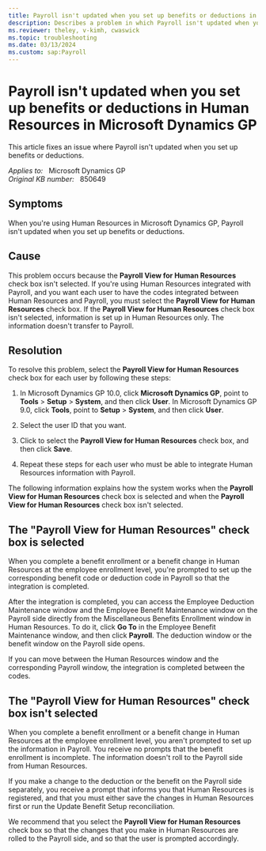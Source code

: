 ```yaml
---
title: Payroll isn't updated when you set up benefits or deductions in Human Resources in Microsoft Dynamics GP
description: Describes a problem in which Payroll isn't updated when you set up benefits or deductions in Human Resources in Microsoft Dynamics GP.
ms.reviewer: theley, v-kimh, cwaswick
ms.topic: troubleshooting
ms.date: 03/13/2024
ms.custom: sap:Payroll
---
```

# Payroll isn't updated when you set up benefits or deductions in Human Resources in Microsoft Dynamics GP

This article fixes an issue where Payroll isn't updated when you set up benefits or deductions.

_Applies to:_ &nbsp; Microsoft Dynamics GP  
_Original KB number:_ &nbsp; 850649

## Symptoms

When you're using Human Resources in Microsoft Dynamics GP, Payroll isn't updated when you set up benefits or deductions.

## Cause

This problem occurs because the **Payroll View for Human Resources** check box isn't selected. If you're using Human Resources integrated with Payroll, and you want each user to have the codes integrated between Human Resources and Payroll, you must select the **Payroll View for Human Resources** check box. If the **Payroll View for Human Resources** check box isn't selected, information is set up in Human Resources only. The information doesn't transfer to Payroll.

## Resolution

To resolve this problem, select the **Payroll View for Human Resources** check box for each user by following these steps:

1. In Microsoft Dynamics GP 10.0, click **Microsoft Dynamics GP**, point to **Tools** > **Setup** > **System**, and then click **User**.
    In Microsoft Dynamics GP 9.0, click **Tools**, point to **Setup** > **System**, and then click **User**.
2. Select the user ID that you want.
3. Click to select the **Payroll View for Human Resources** check box, and then click **Save**.

4. Repeat these steps for each user who must be able to integrate Human Resources information with Payroll.

The following information explains how the system works when the **Payroll View for Human Resources** check box is selected and when the **Payroll View for Human Resources** check box isn't selected.

## The "Payroll View for Human Resources" check box is selected

When you complete a benefit enrollment or a benefit change in Human Resources at the employee enrollment level, you're prompted to set up the corresponding benefit code or deduction code in Payroll so that the integration is completed.

After the integration is completed, you can access the Employee Deduction Maintenance window and the Employee Benefit Maintenance window on the Payroll side directly from the Miscellaneous Benefits Enrollment window in Human Resources. To do it, click **Go To** in the Employee Benefit Maintenance window, and then click **Payroll**. The deduction window or the benefit window on the Payroll side opens.

If you can move between the Human Resources window and the corresponding Payroll window, the integration is completed between the codes.

## The "Payroll View for Human Resources" check box isn't selected

When you complete a benefit enrollment or a benefit change in Human Resources at the employee enrollment level, you aren't prompted to set up the information in Payroll. You receive no prompts that the benefit enrollment is incomplete. The information doesn't roll to the Payroll side from Human Resources.

If you make a change to the deduction or the benefit on the Payroll side separately, you receive a prompt that informs you that Human Resources is registered, and that you must either save the changes in Human Resources first or run the Update Benefit Setup reconciliation.

We recommend that you select the **Payroll View for Human Resources** check box so that the changes that you make in Human Resources are rolled to the Payroll side, and so that the user is prompted accordingly.
